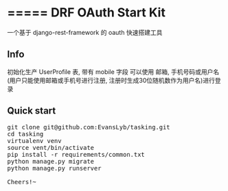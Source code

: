 =====
DRF OAuth Start Kit
=====

一个基于 django-rest-framework 的 oauth 快速搭建工具

Info
-----------
初始化生产 UserProfile 表, 带有 mobile 字段
可以使用 邮箱, 手机号码或用户名(用户只能使用邮箱或手机号进行注册, 注册时生成30位随机数作为用户名)进行登录

Quick start
-----------

<pre>
git clone git@github.com:EvansLyb/tasking.git
cd tasking
virtualenv venv
source vent/bin/activate
pip install -r requirements/common.txt
python manage.py migrate
python manage.py runserver

Cheers!~
</pre>
